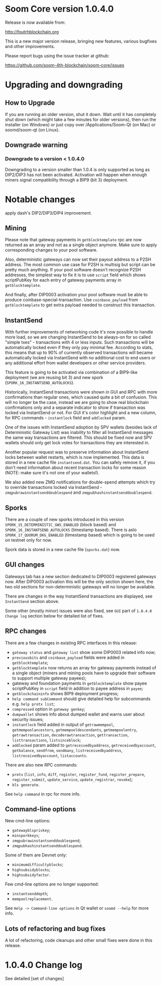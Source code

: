 Soom Core version 1.0.4.0
==========================

Release is now available from:

  <http://foutrhblockchain.org>

This is a new major version release, bringing new features, various bugfixes and other improvements.

Please report bugs using the issue tracker at github:

  <https://github.com/soom-4th-blockchain/soom-core/issues>


Upgrading and downgrading
=========================

How to Upgrade
--------------

If you are running an older version, shut it down. Wait until it has completely
shut down (which might take a few minutes for older versions), then run the
installer (on Windows) or just copy over /Applications/Soom-Qt (on Mac) or
soomd/soom-qt (on Linux).

Downgrade warning
-----------------

### Downgrade to a version < 1.0.4.0

Downgrading to a version smaller than 1.0.4 is only supported as long as DIP2/DIP3
has not been activated. Activation will happen when enough miners signal compatibility
through a BIP9 (bit 3) deployment.

Notable changes
===============

apply dash's DIP2/DIP3/DIP4 improvement.

Mining
------
Please note that gateway payments in `getblocktemplate` rpc are now returned as an array and not as
a single object anymore. Make sure to apply corresponding changes to your pool software.

Also, deterministic gateways can now set their payout address to a P2SH address. The most common use
case for P2SH is multisig but script can be pretty much anything. If your pool software doesn't recognize
P2SH addresses, the simplest way to fix it is to use `script` field which shows scriptPubKey for each
entry of gateway payments array in `getblocktemplate`.

And finally, after DIP0003 activation your pool software must be able to produce coinbase-special-transaction.
Use `coinbase_payload` from `getblocktemplate` to get extra payload needed to construct this transaction.

InstantSend
-----------
With further improvements of networking code it's now possible to handle more load, so we are changing
InstantSend to be always-on for so called "simple txes" - transactions with 4 or less inputs. Such
transactions will be automatically locked even if they only pay minimal fee. According to stats, this
means that up to 90% of currently observed transactions will became automatically locked via InstantSend
with no additional cost to end users or any additional effort from wallet developers or other service
providers.

This feature is going to be activated via combination of a BIP9-like deployment (we are reusing bit 3)
and new spork (`SPORK_16_INSTANTSEND_AUTOLOCKS`).

Historically, InstantSend transactions were shown in GUI and RPC with more confirmations than regular ones,
which caused quite a bit of confusion. This will no longer be the case, instead we are going to show real
blockchain confirmations only and a separate indicator to show if transaction was locked via InstantSend
or not. For GUI it's color highlight and a new column, for RPC commands - `instantlock` field and `addlocked`
param.

One of the issues with InstantSend adoption by SPV wallets (besides lack of Deterministic Gateway List)
was inability to filter all InstantSend messages the same way transactions are filtered. This should be
fixed now and SPV wallets should only get lock votes for transactions they are interested in.

Another popular request was to preserve information about InstantSend locks between wallet restarts, which
is now implemented. This data is stored in a new cache file `instantsend.dat`. You can safely remove it,
if you don't need information about recent transaction locks for some reason (NOTE: make sure it's not one
of your wallets!).

We also added new ZMQ notifications for double-spend attempts which try to override transactions locked
via InstantSend - `zmqpubrawinstantsenddoublespend` and `zmqpubhashinstantsenddoublespend`.

Sporks
------
There are a couple of new sporks introduced in this version `SPORK_15_DETERMINISTIC_GWS_ENABLED` (block
based) and `SPORK_16_INSTANTSEND_AUTOLOCKS` (timestamp based). There is aslo `SPORK_17_QUORUM_DKG_ENABLED`
(timestamp based) which is going to be used on testnet only for now.

Spork data is stored in a new cache file (`sporks.dat`) now.

GUI changes
-----------
Gateways tab has a new section dedicated to DIP0003 registered gateways now. After DIP0003 activation
this will be the only section shown here, the two old sections for non-deterministic gateways will no
longer be available.

There are changes in the way InstantSend transactions are displayed, see `InstantSend` section above.

Some other (mostly minor) issues were also fixed, see `GUI` part of `1.0.4.0 Change log` section below for
detailed list of fixes.

RPC changes
-----------
There are a few changes in existing RPC interfaces in this release:
- `gateway status` and `gateway list` show some DIP0003 related info now;
- `previousbits` and `coinbase_payload` fields were added in `getblocktemplate`;
- `getblocktemplate` now returns an array for gateway payments instead of a single object (miners and mining pools have to upgrade their software to support multiple gateway payees);
- gateway and foundation payments in `getblocktemplate` show payee scriptPubKey in `script` field in addition to payee address in `payee`;
- `getblockchaininfo` shows BIP9 deployment progress;
- `help command subCommand` should give detailed help for subcommands e.g. `help protx list`;
- `compressed` option in `gateway genkey`;
- `dumpwallet` shows info about dumped wallet and warns user about security issues;
- `instantlock` field added in output of `getrawmempool`, `getmempoolancestors`, `getmempooldescendants`, `getmempoolentry`,
`getrawtransaction`, `decoderawtransaction`, `gettransaction`, `listtransactions`, `listsinceblock`;
- `addlocked` param added to `getreceivedbyaddress`, `getreceivedbyaccount`, `getbalance`, `sendfrom`, `sendmany`,
`listreceivedbyaddress`, `listreceivedbyaccount`, `listaccounts`.

There are also new RPC commands:
- `protx` (`list`, `info`, `diff`, `register`, `register_fund`, `register_prepare`,
`register_submit`, `update_service`, `update_registrar`, `revoke`);
- `bls generate`.

See `help command` in rpc for more info.

Command-line options
--------------------

New cmd-line options:
- `gatewayblsprivkey`;
- `minsporkkeys`;
- `zmqpubrawinstantsenddoublespend`;
- `zmqpubhashinstantsenddoublespend`.

Some of them are Devnet only:
- `minimumdifficultyblocks`;
- `highsubsidyblocks`;
- `highsubsidyfactor`.

Few cmd-line options are no longer supported:
- `instantsenddepth`;
- `mempoolreplacement`.

See `Help -> Command-line options` in Qt wallet or `soomd --help` for more info.

Lots of refactoring and bug fixes
---------------------------------

A lot of refactoring, code cleanups and other small fixes were done in this release.

1.0.4.0 Change log
===================

See detailed [set of changes]


